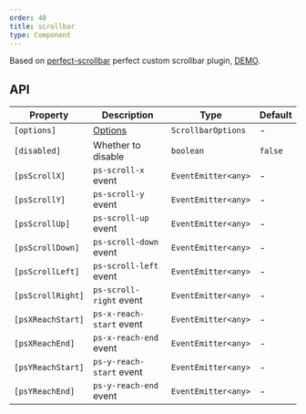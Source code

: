 ```yaml
---
order: 40
title: scrollbar
type: Component
---
```


Based on [perfect-scrollbar](http://utatti.github.io/perfect-scrollbar/) perfect custom scrollbar plugin, [DEMO](https://preview.ng-alain.com/pro/#/other/chat).

## API

| Property          | Description              | Type                | Default |
| ----------------- | ------------------------ | ------------------- | ------- |
| `[options]` | [Options](https://github.com/utatti/perfect-scrollbar#options) | `ScrollbarOptions`  | - |
| `[disabled]`      | Whether to disable       | `boolean`           | `false` |
| `[psScrollX]`     | `ps-scroll-x` event      | `EventEmitter<any>` | -       |
| `[psScrollY]`     | `ps-scroll-y` event      | `EventEmitter<any>` | -       |
| `[psScrollUp]`    | `ps-scroll-up` event     | `EventEmitter<any>` | -       |
| `[psScrollDown]`  | `ps-scroll-down` event   | `EventEmitter<any>` | -       |
| `[psScrollLeft]`  | `ps-scroll-left` event   | `EventEmitter<any>` | -       |
| `[psScrollRight]` | `ps-scroll-right` event  | `EventEmitter<any>` | -       |
| `[psXReachStart]` | `ps-x-reach-start` event | `EventEmitter<any>` | -       |
| `[psXReachEnd]`   | `ps-x-reach-end` event   | `EventEmitter<any>` | -       |
| `[psYReachStart]` | `ps-y-reach-start` event | `EventEmitter<any>` | -       |
| `[psYReachEnd]`   | `ps-y-reach-end` event   | `EventEmitter<any>` | -       |
